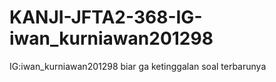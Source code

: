 # KANJI-JFTA2-368-IG-iwan_kurniawan201298
IG:iwan_kurniawan201298 biar ga ketinggalan soal terbarunya

